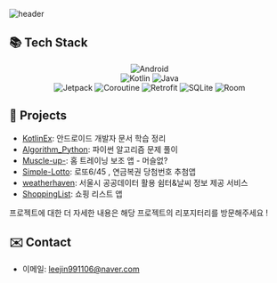 ![header](https://capsule-render.vercel.app/api?type=waving&color=0055D4&height=280&text=Android%20developer&desc=LEE%20JIN&fontSize=90&descSize=30&fontAlignY=20&descAlign=90&fontColor=ffffff)

## 📚 Tech Stack
<!-- Badges -->
<p align="center">
  <img src="https://img.shields.io/badge/-Android%20SDK-brightgreen" alt="Android" /><br/>
<img src="https://img.shields.io/badge/-Kotlin-orange" alt="Kotlin" />
<img src="https://img.shields.io/badge/-Java-red" alt="Java" /><br/>
<img src="https://img.shields.io/badge/-Jetpack-blue" alt="Jetpack" />
<img src="https://img.shields.io/badge/-Coroutine-blueviolet" alt="Coroutine" />
<img src="https://img.shields.io/badge/-Retrofit-green" alt="Retrofit" />
<img src="https://img.shields.io/badge/-SQLite-lightgray" alt="SQLite" />
  <img src="https://img.shields.io/badge/-Room-yellow" alt="Room" />
</p>




## 📌 Projects

- [KotlinEx](https://github.com/jininim/KotlinEx): 안드로이드 개발자 문서 학습 정리
- [Algorithm_Python](https://github.com/jininim/Algorithm_Python): 파이썬 알고리즘 문제 풀이
- [Muscle-up-](https://github.com/jininim/Muscle-up-): 홈 트레이닝 보조 앱 - 머슬없?
- [Simple-Lotto](https://github.com/jininim/Simple-Lotto): 로또6/45 , 연금복권 당첨번호 추첨앱
- [weatherhaven](https://github.com/jininim/weatherhaven): 서울시 공공데이터 활용 쉼터&날씨 정보 제공 서비스
- [ShoppingList](https://github.com/jininim/ShoppingList): 쇼핑 리스트 앱

프로젝트에 대한 더 자세한 내용은 해당 프로젝트의 리포지터리를 방문해주세요 !

## ✉️ Contact

- 이메일: leejin991106@naver.com




